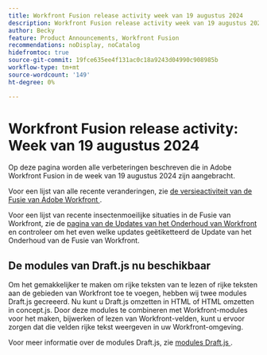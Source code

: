 ```yaml
---
title: Workfront Fusion release activity week van 19 augustus 2024
description: Workfront Fusion release activity week van 19 augustus 2024
author: Becky
feature: Product Announcements, Workfront Fusion
recommendations: noDisplay, noCatalog
hidefromtoc: true
source-git-commit: 19fce635ee4f131ac0c18a9243d04990c908985b
workflow-type: tm+mt
source-wordcount: '149'
ht-degree: 0%

---
```


# Workfront Fusion release activity: Week van 19 augustus 2024

Op deze pagina worden alle verbeteringen beschreven die in Adobe Workfront Fusion in de week van 19 augustus 2024 zijn aangebracht.

Voor een lijst van alle recente veranderingen, zie [ de versieactiviteit van de Fusie van Adobe Workfront ](../../../product-announcements/product-releases/fusion-release-activity/fusion-release-activity.md).

Voor een lijst van recente insectenmoeilijke situaties in de Fusie van Workfront, zie de [ pagina van de Updates van het Onderhoud van Workfront ](https://experienceleague.adobe.com/docs/workfront-known-issues/releases/current-updates.html) en controleer om het even welke updates geëtiketteerd de Update van het Onderhoud van de Fusie van Workfront.

## De modules van Draft.js nu beschikbaar

Om het gemakkelijker te maken om rijke teksten van te lezen of rijke teksten aan de gebieden van Workfront toe te voegen, hebben wij twee modules Draft.js gecreeerd. Nu kunt u Draft.js omzetten in HTML of HTML omzetten in concept.js. Door deze modules te combineren met Workfront-modules voor het maken, bijwerken of lezen van Workfront-velden, kunt u ervoor zorgen dat die velden rijke tekst weergeven in uw Workfront-omgeving.

Voor meer informatie over de modules Draft.js, zie [ modules Draft.js ](/help/quicksilver/workfront-fusion/apps-and-their-modules/draft-js-modules.md).